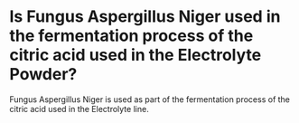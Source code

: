# Is Fungus Aspergillus Niger used in the fermentation process of the citric acid used in the Electrolyte Powder?

Fungus Aspergillus Niger is used as part of the fermentation process of the citric acid used in the Electrolyte line.
